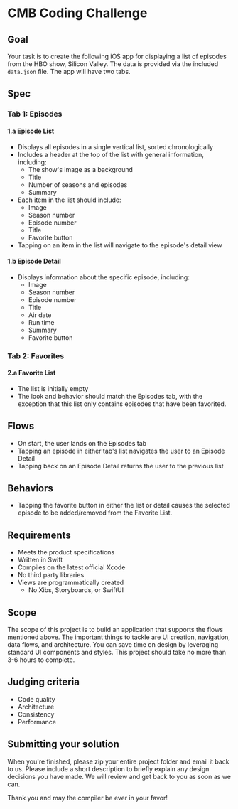# CMB Coding Challenge

## Goal
Your task is to create the following iOS app for displaying a list of episodes from the HBO show, Silicon Valley. The data is provided via the included `data.json` file. The app will have two tabs.

## Spec

### Tab 1: Episodes

#### 1.a Episode List
- Displays all episodes in a single vertical list, sorted chronologically
- Includes a header at the top of the list with general information, including:
    - The show's image as a background
    - Title
    - Number of seasons and episodes
    - Summary
- Each item in the list should include:
    - Image
    - Season number
    - Episode number
    - Title
    - Favorite button
- Tapping on an item in the list will navigate to the episode's detail view

#### 1.b Episode Detail
- Displays information about the specific episode, including:
    - Image
    - Season number
    - Episode number
    - Title
    - Air date
    - Run time
    - Summary
    - Favorite button

### Tab 2: Favorites

#### 2.a Favorite List
- The list is initially empty
- The look and behavior should match the Episodes tab, with the exception that this list only contains episodes that have been favorited.

## Flows
- On start, the user lands on the Episodes tab
- Tapping an episode in either tab's list navigates the user to an Episode Detail
- Tapping back on an Episode Detail returns the user to the previous list

## Behaviors
- Tapping the favorite button in either the list or detail causes the selected episode to be added/removed from the Favorite List.

## Requirements
- Meets the product specifications
- Written in Swift
- Compiles on the latest official Xcode
- No third party libraries
- Views are programmatically created
    - No Xibs, Storyboards, or SwiftUI

## Scope
The scope of this project is to build an application that supports the flows mentioned above. The important things to tackle are UI creation, navigation, data flows, and architecture. You can save time on design by leveraging standard UI components and styles. This project should take no more than 3-6 hours to complete.

## Judging criteria
- Code quality
- Architecture
- Consistency
- Performance

## Submitting your solution
When you're finished, please zip your entire project folder and email it back to us. Please include a short description to briefly explain any design decisions you have made. We will review and get back to you as soon as we can.

Thank you and may the compiler be ever in your favor!
